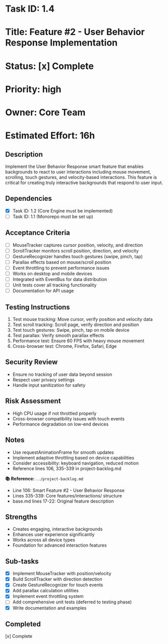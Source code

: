 # Task ID: 1.4

# Title: Feature #2 - User Behavior Response Implementation

# Status: [x] Complete

# Priority: high

# Owner: Core Team

# Estimated Effort: 16h

## Description

Implement the User Behavior Response smart feature that enables backgrounds to react to user interactions including mouse movement, scrolling, touch gestures, and velocity-based interactions. This feature is critical for creating truly interactive backgrounds that respond to user input.

## Dependencies

- [x] Task ID: 1.2 (Core Engine must be implemented)
- [ ] Task ID: 1.1 (Monorepo must be set up)

## Acceptance Criteria

- [ ] MouseTracker captures cursor position, velocity, and direction
- [ ] ScrollTracker monitors scroll position, direction, and velocity
- [ ] GestureRecognizer handles touch gestures (swipe, pinch, tap)
- [ ] Parallax effects based on mouse/scroll position
- [ ] Event throttling to prevent performance issues
- [ ] Works on desktop and mobile devices
- [ ] Integrated with EventBus for data distribution
- [ ] Unit tests cover all tracking functionality
- [ ] Documentation for API usage

## Testing Instructions

1. Test mouse tracking: Move cursor, verify position and velocity data
2. Test scroll tracking: Scroll page, verify direction and position
3. Test touch gestures: Swipe, pinch, tap on mobile device
4. Test parallax: Verify smooth parallax effects
5. Performance test: Ensure 60 FPS with heavy mouse movement
6. Cross-browser test: Chrome, Firefox, Safari, Edge

## Security Review

- Ensure no tracking of user data beyond session
- Respect user privacy settings
- Handle input sanitization for safety

## Risk Assessment

- High CPU usage if not throttled properly
- Cross-browser compatibility issues with touch events
- Performance degradation on low-end devices

## Notes

- Use requestAnimationFrame for smooth updates
- Implement adaptive throttling based on device capabilities
- Consider accessibility: keyboard navigation, reduced motion
- Reference lines 106, 335-339 in project-backlog.md

**📚 Reference:** `../project-backlog.md`

- Line 106: Smart Feature #2 - User Behavior Response
- Lines 335-339: Core features/interactions/ structure
- base.md lines 17-22: Original feature description

## Strengths

- Creates engaging, interactive backgrounds
- Enhances user experience significantly
- Works across all device types
- Foundation for advanced interaction features

## Sub-tasks

- [x] Implement MouseTracker with position/velocity
- [x] Build ScrollTracker with direction detection
- [x] Create GestureRecognizer for touch events
- [x] Add parallax calculation utilities
- [x] Implement event throttling system
- [ ] Add comprehensive unit tests (deferred to testing phase)
- [x] Write documentation and examples

## Completed

[x] Complete
